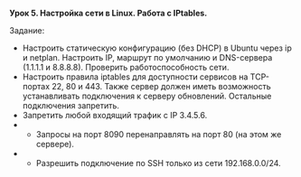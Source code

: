 **Урок 5. Настройка сети в Linux. Работа с IPtables.**

Задание:
* Настроить статическую конфигурацию (без DHCP) в Ubuntu через ip и netplan. Настроить IP, маршрут по умолчанию и DNS-сервера (1.1.1.1 и 8.8.8.8). Проверить работоспособность сети.
* Настроить правила iptables для доступности сервисов на TCP-портах 22, 80 и 443. Также сервер должен иметь возможность устанавливать подключения к серверу обновлений. Остальные подключения запретить.
* Запретить любой входящий трафик с IP 3.4.5.6.
* * Запросы на порт 8090 перенаправлять на порт 80 (на этом же сервере).
* * Разрешить подключение по SSH только из сети 192.168.0.0/24.